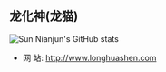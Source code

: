 ## 龙化神(龙猫)

![Sun Nianjun's GitHub stats](https://github-readme-stats.vercel.app/api?username=taojintianxia&hide_border=true&show_icons=true&include_all_commits=true&count_private=true&theme=buefy)

- 网   站: http://www.longhuashen.com
